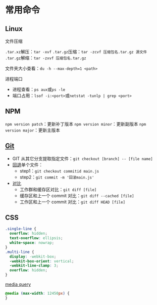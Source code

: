 # 常用命令

## Linux

文件压缩

`.tar.xz`解压：`tar -xvf`
`.tar.gz`压缩：`tar -zcvf 压缩包名.tar.gz 源文件`
`.tar.gz`解缩：`tar -zxvf 压缩包名.tar.gz`

文件夹大小查看：`du -h --max-depth=1 <path>`

进程端口

- 进程查看：`ps aux`或`ps -le`
- 端口占用：`lsof -i:<port>`或`netstat -tunlp | grep <port>`

## NPM

`npm version patch`：更新补丁版本
`npm version minor`：更新副版本
`npm version major`：更新主版本

## [Git](../07.基础/03-Git/CommonCommands.md)

- GIT 从其它分支提取指定文件：`git checkout [branch] -- [file name]`
- [回退](../07.基础/03-Git/RollBack.md)单个文件：
  - step1：`git checkout commitid main.js`
  - step2：`git commit -m '回滚main.js'`
- [对比](../07.基础/03-Git/Diff.md)
  - 工作群和缓存区对比：`git diff [file]`
  - 缓存区和上一个 commit 对比：`git diff --cached [file]`
  - 工作区和上一个 commit 对比：`git diff HEAD [file]`

## CSS

```css
.single-line {
  overflow: hidden;
  text-overflow: ellipsis;
  white-space: nowrap;
}
.multi-line {
  display: -webkit-box;
  -webkit-box-orient: vertical;
  -webkit-line-clamp: 3;
  overflow: hidden;
}
```

[media query](../04-CSS/02.CSS3/03.CSS3-媒体查询.md)

```css
@media (max-width: 12450px) {
}
```
